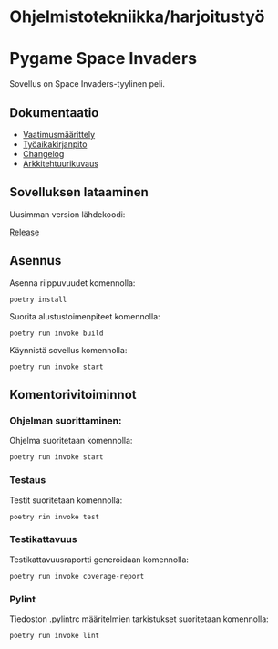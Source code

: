 # Ohjelmistotekniikka/harjoitustyö
# Pygame Space Invaders
Sovellus on Space Invaders-tyylinen peli.

## Dokumentaatio
- [Vaatimusmäärittely](https://github.com/NooraKemp/ot-harjoitustyo/blob/master/dokumentaatio/vaatimusmaarittely.md)
- [Työaikakirjanpito](https://github.com/NooraKemp/ot-harjoitustyo/blob/master/dokumentaatio/tuntikirjanpito.md)
- [Changelog](https://github.com/NooraKemp/ot-harjoitustyo/blob/master/dokumentaatio/changelog.md)
- [Arkkitehtuurikuvaus](https://github.com/NooraKemp/ot-harjoitustyo/blob/master/dokumentaatio/arkkitehtuuri.md)

## Sovelluksen lataaminen
Uusimman version lähdekoodi:

[Release](https://github.com/NooraKemp/ot-harjoitustyo/releases/tag/viikko5)

## Asennus
Asenna riippuvuudet komennolla:

```
poetry install
```

Suorita alustustoimenpiteet komennolla:

```
poetry run invoke build
```

Käynnistä sovellus komennolla:

```
poetry run invoke start
```

## Komentorivitoiminnot
### Ohjelman suorittaminen:
Ohjelma suoritetaan komennolla:

```
poetry run invoke start
```

### Testaus
Testit suoritetaan komennolla:

```
poetry rin invoke test
```

### Testikattavuus
Testikattavuusraportti generoidaan komennolla:

```
poetry run invoke coverage-report
```

### Pylint
Tiedoston .pylintrc määritelmien tarkistukset suoritetaan komennolla:

```
poetry run invoke lint
```
